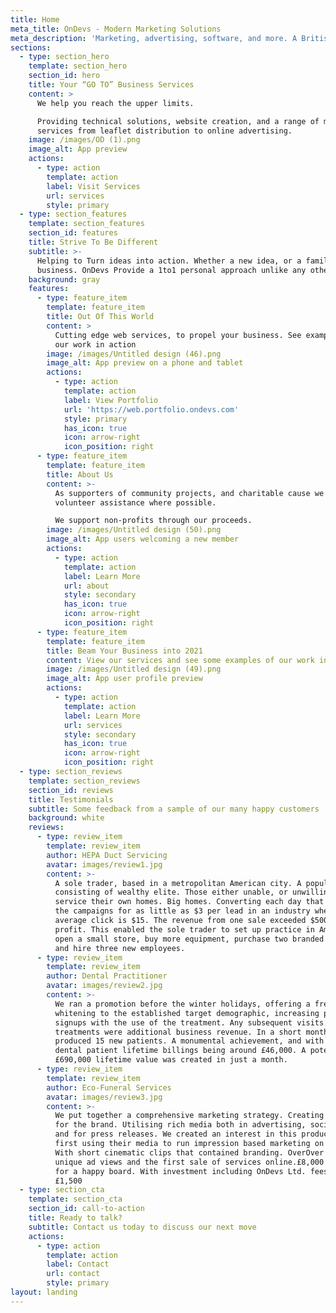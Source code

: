 ```yaml
---
title: Home
meta_title: OnDevs - Modern Marketing Solutions
meta_description: 'Marketing, advertising, software, and more. A British Tech company.'
sections:
  - type: section_hero
    template: section_hero
    section_id: hero
    title: Your “GO TO” Business Services
    content: >
      We help you reach the upper limits.

      Providing technical solutions, website creation, and a range of marketing
      services from leaflet distribution to online advertising. 
    image: /images/OD (1).png
    image_alt: App preview
    actions:
      - type: action
        template: action
        label: Visit Services
        url: services
        style: primary
  - type: section_features
    template: section_features
    section_id: features
    title: Strive To Be Different
    subtitle: >-
      Helping to Turn ideas into action. Whether a new idea, or a family
      business. OnDevs Provide a 1to1 personal approach unlike any other.
    background: gray
    features:
      - type: feature_item
        template: feature_item
        title: Out Of This World
        content: >
          Cutting edge web services, to propel your business. See examples of
          our work in action
        image: /images/Untitled design (46).png
        image_alt: App preview on a phone and tablet
        actions:
          - type: action
            template: action
            label: View Portfolio
            url: 'https://web.portfolio.ondevs.com'
            style: primary
            has_icon: true
            icon: arrow-right
            icon_position: right
      - type: feature_item
        template: feature_item
        title: About Us
        content: >-
          As supporters of community projects, and charitable cause we always
          volunteer assistance where possible. 

          We support non-profits through our proceeds.
        image: /images/Untitled design (50).png
        image_alt: App users welcoming a new member
        actions:
          - type: action
            template: action
            label: Learn More
            url: about
            style: secondary
            has_icon: true
            icon: arrow-right
            icon_position: right
      - type: feature_item
        template: feature_item
        title: Beam Your Business into 2021
        content: View our services and see some examples of our work in action.
        image: /images/Untitled design (49).png
        image_alt: App user profile preview
        actions:
          - type: action
            template: action
            label: Learn More
            url: services
            style: secondary
            has_icon: true
            icon: arrow-right
            icon_position: right
  - type: section_reviews
    template: section_reviews
    section_id: reviews
    title: Testimonials
    subtitle: Some feedback from a sample of our many happy customers
    background: white
    reviews:
      - type: review_item
        template: review_item
        author: HEPA Duct Servicing
        avatar: images/review1.jpg
        content: >-
          A sole trader, based in a metropolitan American city. A population
          consisting of wealthy elite. Those either unable, or unwilling to
          service their own homes. Big homes. Converting each day that we resume
          the campaigns for as little as $3 per lead in an industry where the
          average click is $15. The revenue from one sale exceeded $500 with 80%
          profit. This enabled the sole trader to set up practice in America,
          open a small store, buy more equipment, purchase two branded vehicles
          and hire three new employees.
      - type: review_item
        template: review_item
        author: Dental Practitioner
        avatar: images/review2.jpg
        content: >-
          We ran a promotion before the winter holidays, offering a free teeth
          whitening to the established target demographic, increasing patient
          signups with the use of the treatment. Any subsequent visits and
          treatments were additional business revenue. In a short month we
          produced 15 new patients. A monumental achievement, and with average
          dental patient lifetime billings being around £46,000. A potential
          £690,000 lifetime value was created in just a month.
      - type: review_item
        template: review_item
        author: Eco-Funeral Services
        avatar: images/review3.jpg
        content: >-
          We put together a comprehensive marketing strategy. Creating a persona
          for the brand. Utilising rich media both in advertising, social media
          and for press releases. We created an interest in this product, by
          first using their media to run impression based marketing on YouTube.
          With short cinematic clips that contained branding. OverOver 3,000,000
          unique ad views and the first sale of services online.£8,000 profit
          for a happy board. With investment including OnDevs Ltd. fees totaling
          £1,500
  - type: section_cta
    template: section_cta
    section_id: call-to-action
    title: Ready to talk?
    subtitle: Contact us today to discuss our next move
    actions:
      - type: action
        template: action
        label: Contact
        url: contact
        style: primary
layout: landing
---
```

